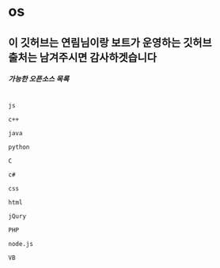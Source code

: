 # os 

## 이 깃허브는 연림님이랑 보트가 운영하는 깃허브<br> 출처는 남겨주시면 감사하겟습니다<br>




<h5>가능한 오픈소스 목록</h5>
<pre><code>
js<br>
c++<br>
java<br>
python<br>
C<br>
c#<br>
css<br>
html<br>
jQury<br>
PHP<br>
node.js<br>
VB
</pre></code>
